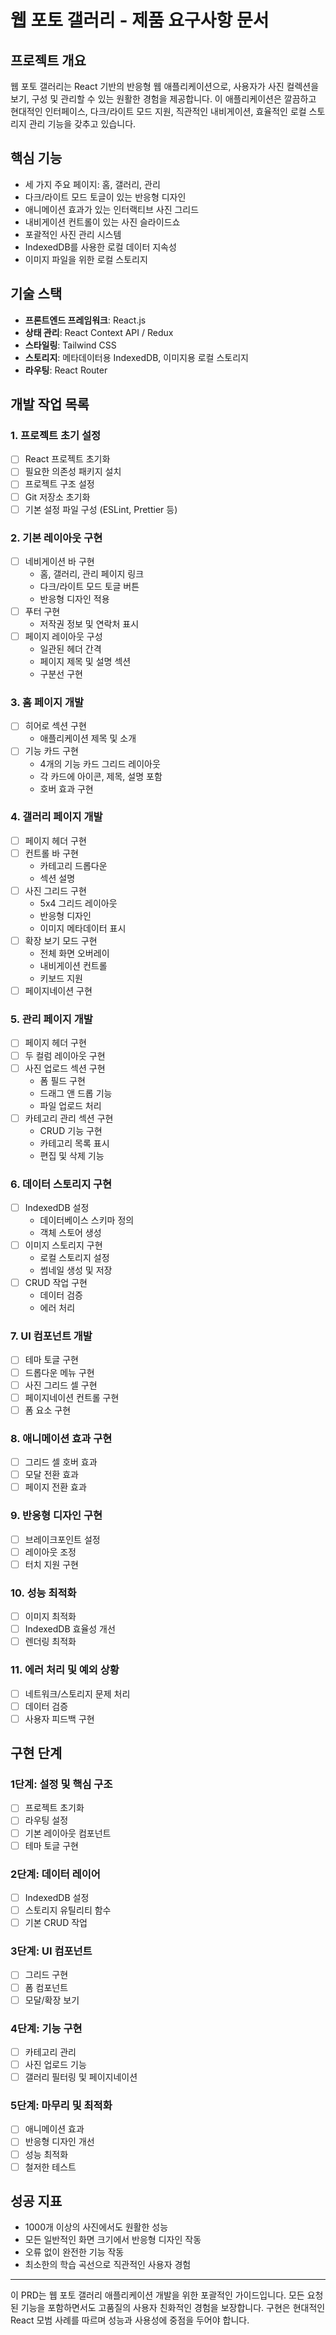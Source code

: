 # 웹 포토 갤러리 - 제품 요구사항 문서

## 프로젝트 개요
웹 포토 갤러리는 React 기반의 반응형 웹 애플리케이션으로, 사용자가 사진 컬렉션을 보기, 구성 및 관리할 수 있는 원활한 경험을 제공합니다. 이 애플리케이션은 깔끔하고 현대적인 인터페이스, 다크/라이트 모드 지원, 직관적인 내비게이션, 효율적인 로컬 스토리지 관리 기능을 갖추고 있습니다.

## 핵심 기능
- 세 가지 주요 페이지: 홈, 갤러리, 관리
- 다크/라이트 모드 토글이 있는 반응형 디자인
- 애니메이션 효과가 있는 인터랙티브 사진 그리드
- 내비게이션 컨트롤이 있는 사진 슬라이드쇼
- 포괄적인 사진 관리 시스템
- IndexedDB를 사용한 로컬 데이터 지속성
- 이미지 파일을 위한 로컬 스토리지

## 기술 스택
- **프론트엔드 프레임워크**: React.js
- **상태 관리**: React Context API / Redux
- **스타일링**: Tailwind CSS
- **스토리지**: 메타데이터용 IndexedDB, 이미지용 로컬 스토리지
- **라우팅**: React Router

## 개발 작업 목록

### 1. 프로젝트 초기 설정
- [ ] React 프로젝트 초기화
- [ ] 필요한 의존성 패키지 설치
- [ ] 프로젝트 구조 설정
- [ ] Git 저장소 초기화
- [ ] 기본 설정 파일 구성 (ESLint, Prettier 등)

### 2. 기본 레이아웃 구현
- [ ] 네비게이션 바 구현
  - 홈, 갤러리, 관리 페이지 링크
  - 다크/라이트 모드 토글 버튼
  - 반응형 디자인 적용
- [ ] 푸터 구현
  - 저작권 정보 및 연락처 표시
- [ ] 페이지 레이아웃 구성
  - 일관된 헤더 간격
  - 페이지 제목 및 설명 섹션
  - 구분선 구현

### 3. 홈 페이지 개발
- [ ] 히어로 섹션 구현
  - 애플리케이션 제목 및 소개
- [ ] 기능 카드 구현
  - 4개의 기능 카드 그리드 레이아웃
  - 각 카드에 아이콘, 제목, 설명 포함
  - 호버 효과 구현

### 4. 갤러리 페이지 개발
- [ ] 페이지 헤더 구현
- [ ] 컨트롤 바 구현
  - 카테고리 드롭다운
  - 섹션 설명
- [ ] 사진 그리드 구현
  - 5x4 그리드 레이아웃
  - 반응형 디자인
  - 이미지 메타데이터 표시
- [ ] 확장 보기 모드 구현
  - 전체 화면 오버레이
  - 내비게이션 컨트롤
  - 키보드 지원
- [ ] 페이지네이션 구현

### 5. 관리 페이지 개발
- [ ] 페이지 헤더 구현
- [ ] 두 컬럼 레이아웃 구현
- [ ] 사진 업로드 섹션 구현
  - 폼 필드 구현
  - 드래그 앤 드롭 기능
  - 파일 업로드 처리
- [ ] 카테고리 관리 섹션 구현
  - CRUD 기능 구현
  - 카테고리 목록 표시
  - 편집 및 삭제 기능

### 6. 데이터 스토리지 구현
- [ ] IndexedDB 설정
  - 데이터베이스 스키마 정의
  - 객체 스토어 생성
- [ ] 이미지 스토리지 구현
  - 로컬 스토리지 설정
  - 썸네일 생성 및 저장
- [ ] CRUD 작업 구현
  - 데이터 검증
  - 에러 처리

### 7. UI 컴포넌트 개발
- [ ] 테마 토글 구현
- [ ] 드롭다운 메뉴 구현
- [ ] 사진 그리드 셀 구현
- [ ] 페이지네이션 컨트롤 구현
- [ ] 폼 요소 구현

### 8. 애니메이션 효과 구현
- [ ] 그리드 셀 호버 효과
- [ ] 모달 전환 효과
- [ ] 페이지 전환 효과

### 9. 반응형 디자인 구현
- [ ] 브레이크포인트 설정
- [ ] 레이아웃 조정
- [ ] 터치 지원 구현

### 10. 성능 최적화
- [ ] 이미지 최적화
- [ ] IndexedDB 효율성 개선
- [ ] 렌더링 최적화

### 11. 에러 처리 및 예외 상황
- [ ] 네트워크/스토리지 문제 처리
- [ ] 데이터 검증
- [ ] 사용자 피드백 구현

## 구현 단계
### 1단계: 설정 및 핵심 구조
- [ ] 프로젝트 초기화
- [ ] 라우팅 설정
- [ ] 기본 레이아웃 컴포넌트
- [ ] 테마 토글 구현

### 2단계: 데이터 레이어
- [ ] IndexedDB 설정
- [ ] 스토리지 유틸리티 함수
- [ ] 기본 CRUD 작업

### 3단계: UI 컴포넌트
- [ ] 그리드 구현
- [ ] 폼 컴포넌트
- [ ] 모달/확장 보기

### 4단계: 기능 구현
- [ ] 카테고리 관리
- [ ] 사진 업로드 기능
- [ ] 갤러리 필터링 및 페이지네이션

### 5단계: 마무리 및 최적화
- [ ] 애니메이션 효과
- [ ] 반응형 디자인 개선
- [ ] 성능 최적화
- [ ] 철저한 테스트

## 성공 지표
- 1000개 이상의 사진에서도 원활한 성능
- 모든 일반적인 화면 크기에서 반응형 디자인 작동
- 오류 없이 완전한 기능 작동
- 최소한의 학습 곡선으로 직관적인 사용자 경험

---

이 PRD는 웹 포토 갤러리 애플리케이션 개발을 위한 포괄적인 가이드입니다. 모든 요청된 기능을 포함하면서도 고품질의 사용자 친화적인 경험을 보장합니다. 구현은 현대적인 React 모범 사례를 따르며 성능과 사용성에 중점을 두어야 합니다.
